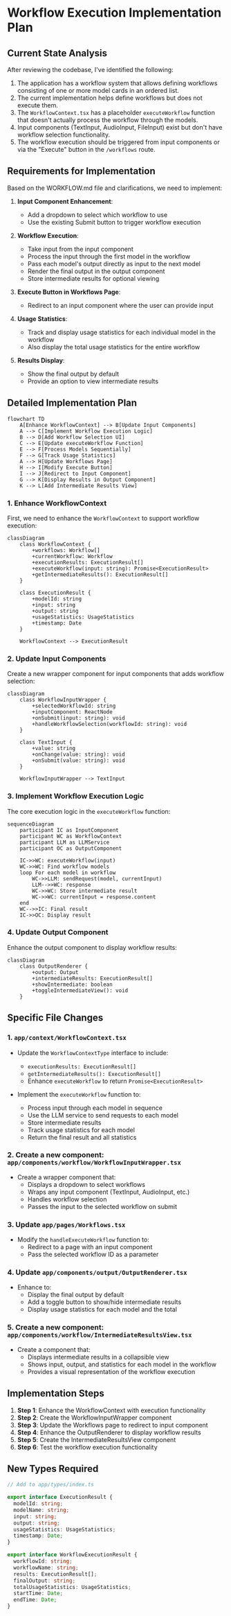 # Workflow Execution Implementation Plan

## Current State Analysis

After reviewing the codebase, I've identified the following:

1. The application has a workflow system that allows defining workflows consisting of one or more model cards in an ordered list.
2. The current implementation helps define workflows but does not execute them.
3. The `WorkflowContext.tsx` has a placeholder `executeWorkflow` function that doesn't actually process the workflow through the models.
4. Input components (TextInput, AudioInput, FileInput) exist but don't have workflow selection functionality.
5. The workflow execution should be triggered from input components or via the "Execute" button in the `/workflows` route.

## Requirements for Implementation

Based on the WORKFLOW.md file and clarifications, we need to implement:

1. **Input Component Enhancement**:
   - Add a dropdown to select which workflow to use
   - Use the existing Submit button to trigger workflow execution

2. **Workflow Execution**:
   - Take input from the input component
   - Process the input through the first model in the workflow
   - Pass each model's output directly as input to the next model
   - Render the final output in the output component
   - Store intermediate results for optional viewing

3. **Execute Button in Workflows Page**:
   - Redirect to an input component where the user can provide input

4. **Usage Statistics**:
   - Track and display usage statistics for each individual model in the workflow
   - Also display the total usage statistics for the entire workflow

5. **Results Display**:
   - Show the final output by default
   - Provide an option to view intermediate results

## Detailed Implementation Plan

```mermaid
flowchart TD
    A[Enhance WorkflowContext] --> B[Update Input Components]
    A --> C[Implement Workflow Execution Logic]
    B --> D[Add Workflow Selection UI]
    C --> E[Update executeWorkflow Function]
    E --> F[Process Models Sequentially]
    F --> G[Track Usage Statistics]
    A --> H[Update Workflows Page]
    H --> I[Modify Execute Button]
    I --> J[Redirect to Input Component]
    G --> K[Display Results in Output Component]
    K --> L[Add Intermediate Results View]
```

### 1. Enhance WorkflowContext

First, we need to enhance the `WorkflowContext` to support workflow execution:

```mermaid
classDiagram
    class WorkflowContext {
        +workflows: Workflow[]
        +currentWorkflow: Workflow
        +executionResults: ExecutionResult[]
        +executeWorkflow(input: string): Promise<ExecutionResult>
        +getIntermediateResults(): ExecutionResult[]
    }
    
    class ExecutionResult {
        +modelId: string
        +input: string
        +output: string
        +usageStatistics: UsageStatistics
        +timestamp: Date
    }
    
    WorkflowContext --> ExecutionResult
```

### 2. Update Input Components

Create a new wrapper component for input components that adds workflow selection:

```mermaid
classDiagram
    class WorkflowInputWrapper {
        +selectedWorkflowId: string
        +inputComponent: ReactNode
        +onSubmit(input: string): void
        +handleWorkflowSelection(workflowId: string): void
    }
    
    class TextInput {
        +value: string
        +onChange(value: string): void
        +onSubmit(value: string): void
    }
    
    WorkflowInputWrapper --> TextInput
```

### 3. Implement Workflow Execution Logic

The core execution logic in the `executeWorkflow` function:

```mermaid
sequenceDiagram
    participant IC as InputComponent
    participant WC as WorkflowContext
    participant LLM as LLMService
    participant OC as OutputComponent
    
    IC->>WC: executeWorkflow(input)
    WC->>WC: Find workflow models
    loop For each model in workflow
        WC->>LLM: sendRequest(model, currentInput)
        LLM-->>WC: response
        WC->>WC: Store intermediate result
        WC->>WC: currentInput = response.content
    end
    WC-->>IC: Final result
    IC->>OC: Display result
```

### 4. Update Output Component

Enhance the output component to display workflow results:

```mermaid
classDiagram
    class OutputRenderer {
        +output: Output
        +intermediateResults: ExecutionResult[]
        +showIntermediate: boolean
        +toggleIntermediateView(): void
    }
```

## Specific File Changes

### 1. `app/context/WorkflowContext.tsx`

- Update the `WorkflowContextType` interface to include:
  - `executionResults: ExecutionResult[]`
  - `getIntermediateResults(): ExecutionResult[]`
  - Enhance `executeWorkflow` to return `Promise<ExecutionResult>`

- Implement the `executeWorkflow` function to:
  - Process input through each model in sequence
  - Use the LLM service to send requests to each model
  - Store intermediate results
  - Track usage statistics for each model
  - Return the final result and all statistics

### 2. Create a new component: `app/components/workflow/WorkflowInputWrapper.tsx`

- Create a wrapper component that:
  - Displays a dropdown to select workflows
  - Wraps any input component (TextInput, AudioInput, etc.)
  - Handles workflow selection
  - Passes the input to the selected workflow on submit

### 3. Update `app/pages/Workflows.tsx`

- Modify the `handleExecuteWorkflow` function to:
  - Redirect to a page with an input component
  - Pass the selected workflow ID as a parameter

### 4. Update `app/components/output/OutputRenderer.tsx`

- Enhance to:
  - Display the final output by default
  - Add a toggle button to show/hide intermediate results
  - Display usage statistics for each model and the total

### 5. Create a new component: `app/components/workflow/IntermediateResultsView.tsx`

- Create a component that:
  - Displays intermediate results in a collapsible view
  - Shows input, output, and statistics for each model in the workflow
  - Provides a visual representation of the workflow execution

## Implementation Steps

1. **Step 1**: Enhance the WorkflowContext with execution functionality
2. **Step 2**: Create the WorkflowInputWrapper component
3. **Step 3**: Update the Workflows page to redirect to input component
4. **Step 4**: Enhance the OutputRenderer to display workflow results
5. **Step 5**: Create the IntermediateResultsView component
6. **Step 6**: Test the workflow execution functionality

## New Types Required

```typescript
// Add to app/types/index.ts

export interface ExecutionResult {
  modelId: string;
  modelName: string;
  input: string;
  output: string;
  usageStatistics: UsageStatistics;
  timestamp: Date;
}

export interface WorkflowExecutionResult {
  workflowId: string;
  workflowName: string;
  results: ExecutionResult[];
  finalOutput: string;
  totalUsageStatistics: UsageStatistics;
  startTime: Date;
  endTime: Date;
}